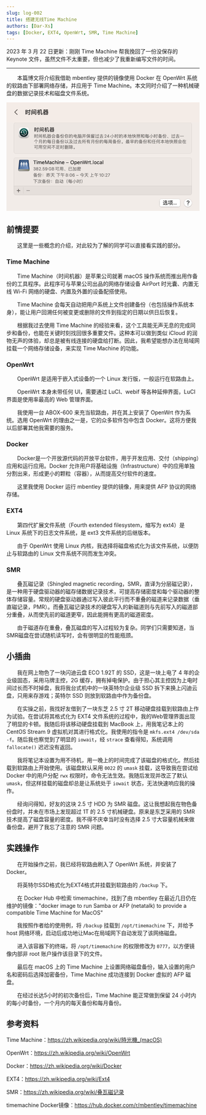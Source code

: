 ```yaml
---
slug: log-002
title: 搭建无线Time Machine
authors: [Dar-Xs]
tags: [Docker, EXT4, OpenWrt, SMR, Time Machine]
---
```


2023 年 3 月 22 日更新：刚刚 Time Machine 帮我挽回了一份没保存的 Keynote 文件，虽然文件不太重要，但也减少了我重新编写文件的时间。

----

　　本篇博文将介绍我借助 mbentley 提供的镜像使用 Docker 在 OpenWrt 系统的软路由下部署网络存储，并应用于 Time Machine。本文同时介绍了一种机械硬盘的数据记录技术和磁盘文件系统。


<!--truncate-->
![Apple 时间机器设置界面](./timemachine.png)

## 前情提要

　　这里是一些概念的介绍，对此较为了解的同学可以直接看实践的部分。

### Time Machine

　　Time Machine（时间机器）是苹果公司就著 macOS 操作系统而推出用作备份的工具程序。此程序可与苹果公司出品的网络存储设备 AirPort 时光囊、内置无线 Wi-Fi 网络的硬盘、内置及外置的设备配搭使用。

　　Time Machine 会每天自动把用户系统上文件创建备份（也包括操作系统本身），能让用户回溯任何被变更或删除的文件到指定的日期以供日后恢复。

　　根据我过去使用 Time Machine 的经验来看，这个工具能无声无息的完成同步和备份，也能在关键时刻找回很多重要文件。这种本可以做到类似 iCloud 的润物无声的体验，却总是被有线连接的硬盘给打断。因此，我希望能想办法在局域网挂载一个网络存储设备，来实现 Time Machine 的功能。

### OpenWrt

　　OpenWrt 是适用于嵌入式设备的一个 Linux 发行版，一般运行在软路由上。

　　OpenWrt 本身未带任何 UI，需要通过 LuCI、webif 等各种延伸界面，LuCI 界面是使用率最高的 Web 管理界面。

　　我使用一台 ABOX-600 来充当软路由，并在其上安装了 OpenWrt 作为系统。选用 OpenWrt 的理由之一是，它的众多软件包中包含 Docker。这将方便我以后部署其他我需要的服务。

### Docker

　　Docker是一个开放源代码的开放平台软件，用于开发应用、交付（shipping）应用和运行应用。Docker 允许用户将基础设施（Infrastructure）中的应用单独分割出来，形成更小的颗粒（容器），从而提高交付软件的速度。

　　这里我使用 Docker 运行 mbentley 提供的镜像，用来提供 AFP 协议的网络存储。

### EXT4

　　第四代扩展文件系统（Fourth extended filesystem，缩写为 ext4）是 Linux 系统下的日志文件系统，是 ext3 文件系统的后继版本。

　　由于 OpenWrt 使用 Linux 内核，我选择将磁盘格式化为该文件系统，以便防止与软路由的 Linux 文件系统不同而发生冲突。

### SMR

　　叠瓦磁记录（Shingled magnetic recording，SMR，直译为分层磁记录），是一种用于硬盘驱动器的磁存储数据记录技术，可提高存储密度和每个驱动器的整体存储容量。常规的硬盘驱动器通过写入彼此平行而不重叠的磁道来记录数据（垂直磁记录，PMR）。而叠瓦磁记录技术的硬盘写入的新磁道则与先前写入的磁道部分重叠，从而使先前的磁道更窄，因此能拥有更高的磁道密度。

　　由于磁道存在重叠，叠瓦磁盘的写入过程较为复杂。同学们只需要知道，当SMR磁盘在尝试随机读写时，会有很明显的性能瓶颈。

## 小插曲

　　我在网上物色了一块闪迪云盘 ECO 1.92T 的 SSD，这是一块上电了 4 年的企业级固态，采用马牌主控，2G 缓存，拥有掉电保护。由于担心其主控因为上电时间过长而不时掉盘，我将我台式机中的一块英特尔企业级 SSD 拆下来换上闪迪云盘，只用来存游戏；英特尔 SSD 则放到软路由中作为备份盘。

　　在实操之前，我找好友借到了一块东芝 2.5 寸 2T 移动硬盘挂载到软路由上作为试验。在尝试将其格式化为 EXT4 文件系统的过程中，我的Web管理界面出现了明显的卡顿。我随后将该移动硬盘挂载到 MacBook 上，用我笔记本上的 CentOS Stream 9 虚拟机对其进行格式化。我使用的指令是 `mkfs.ext4 /dev/sda -f`。随后我也察觉到了明显的 `iowait`，经 `strace` 查看得知，系统调用 `fallocate()` 迟迟没有返回。

　　我将笔记本设置为用不待机，用一晚上的时间完成了该磁盘的格式化。然后挂载到软路由上开始使用。该磁盘默认采用 `0022` 的 `umask` 挂载，这导致我在尝试给 Docker 中的用户分配 `rwx` 权限时，命令无法生效。我随后发现并改正了默认 `umask`，但这样挂载的磁盘却总是让系统处于 `iowait` 状态，无法快速响应我的操作。

　　经询问得知，好友的这块 2.5 寸 HDD 为 SMR 磁盘。这让我想起我在物色备份盘时，并未在市场上发现超过 1T 的 2.5 寸机械硬盘。原来是东芝采用的 SMR 技术提高了磁盘容量的密度。我不得不庆幸当时没有选择 2.5 寸大容量机械来做备份盘，避开了我忘了注意的 SMR 问题。

## 实践操作

　　在开始操作之前，我已经将软路由刷入了 OpenWrt 系统，并安装了 Docker。

　　将英特尔SSD格式化为EXT4格式并挂载到软路由的 `/backup` 下。

　　在 Docker Hub 中检索 timemachine，找到了由 mbentley 在最近几日仍在维护的镜像："docker image to run Samba or AFP (netatalk) to provide a compatible Time Machine for MacOS"

　　我按照作者给的使用例，将 `/backup` 挂载到 `/opt/timemachine` 下，并给予 host 网络环境，启动后成功地让Mac在局域网下自动发现了该网络磁盘。

　　进入该容器下的终端，将 `/opt/timemachine` 的权限修改为 `0777`，以方便镜像内部非 root 账户操作该目录下的文件。

　　最后在 macOS 上的 Time Machine 上设置网络磁盘备份，输入设置的用户名和密码后选择加密备份，Time Machine 成功连接到 Docker 虚拟的 AFP 磁盘。

　　在经过长达5小时的初次备份后，Time Machine 能正常做到保留 24 小时内的每小时备份，一个月内的每天备份和每月备份。

## 参考资料

Time Machine：https://zh.wikipedia.org/wiki/時光機_(macOS)

OpenWrt：https://zh.wikipedia.org/wiki/OpenWrt

Docker：https://zh.wikipedia.org/wiki/Docker

EXT4：https://zh.wikipedia.org/wiki/Ext4

SMR：https://zh.wikipedia.org/wiki/叠瓦磁记录

timemachine Docker镜像：https://hub.docker.com/r/mbentley/timemachine